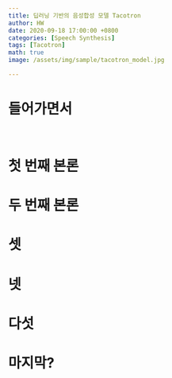 ```yaml
---
title: 딥러닝 기반의 음성합성 모델 Tacotron
author: HW
date: 2020-09-18 17:00:00 +0800
categories: [Speech Synthesis]
tags: [Tacotron]
math: true
image: /assets/img/sample/tacotron_model.jpg

---
```




# **들어가면서**

<br/>





# 첫 번째 본론





# 두 번째 본론





# 셋





# 넷





# 다섯





# 마지막?



